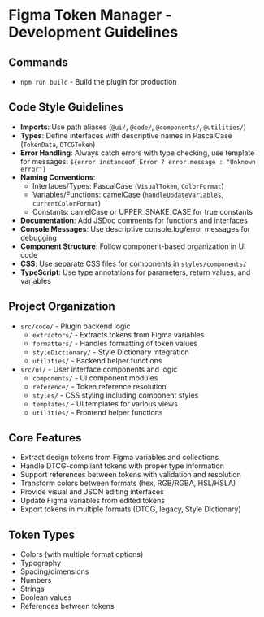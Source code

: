 # Figma Token Manager - Development Guidelines

## Commands
- `npm run build` - Build the plugin for production


## Code Style Guidelines
- **Imports**: Use path aliases (`@ui/`, `@code/`, `@components/`, `@utilities/`)
- **Types**: Define interfaces with descriptive names in PascalCase (`TokenData`, `DTCGToken`)
- **Error Handling**: Always catch errors with type checking, use template for messages: `${error instanceof Error ? error.message : "Unknown error"}`
- **Naming Conventions**:
  - Interfaces/Types: PascalCase (`VisualToken`, `ColorFormat`)
  - Variables/Functions: camelCase (`handleUpdateVariables`, `currentColorFormat`)
  - Constants: camelCase or UPPER_SNAKE_CASE for true constants
- **Documentation**: Add JSDoc comments for functions and interfaces
- **Console Messages**: Use descriptive console.log/error messages for debugging
- **Component Structure**: Follow component-based organization in UI code
- **CSS**: Use separate CSS files for components in `styles/components/`
- **TypeScript**: Use type annotations for parameters, return values, and variables

## Project Organization
- `src/code/` - Plugin backend logic
  - `extractors/` - Extracts tokens from Figma variables
  - `formatters/` - Handles formatting of token values
  - `styleDictionary/` - Style Dictionary integration
  - `utilities/` - Backend helper functions
- `src/ui/` - User interface components and logic
  - `components/` - UI component modules
  - `reference/` - Token reference resolution
  - `styles/` - CSS styling including component styles
  - `templates/` - UI templates for various views
  - `utilities/` - Frontend helper functions

## Core Features
- Extract design tokens from Figma variables and collections
- Handle DTCG-compliant tokens with proper type information
- Support references between tokens with validation and resolution
- Transform colors between formats (hex, RGB/RGBA, HSL/HSLA)
- Provide visual and JSON editing interfaces
- Update Figma variables from edited tokens
- Export tokens in multiple formats (DTCG, legacy, Style Dictionary)

## Token Types
- Colors (with multiple format options)
- Typography
- Spacing/dimensions
- Numbers
- Strings
- Boolean values
- References between tokens